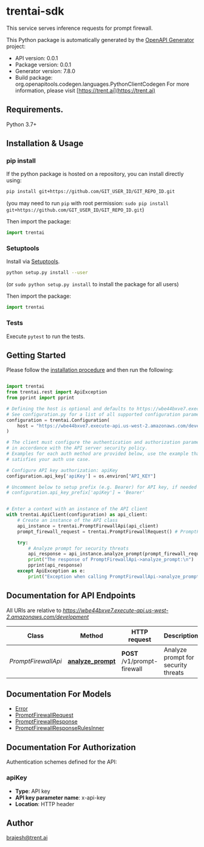# trentai-sdk
This service serves inference requests for prompt firewall.

This Python package is automatically generated by the [OpenAPI Generator](https://openapi-generator.tech) project:

- API version: 0.0.1
- Package version: 0.0.1
- Generator version: 7.8.0
- Build package: org.openapitools.codegen.languages.PythonClientCodegen
For more information, please visit [https://trent.ai](https://trent.ai)

## Requirements.

Python 3.7+

## Installation & Usage
### pip install

If the python package is hosted on a repository, you can install directly using:

```sh
pip install git+https://github.com/GIT_USER_ID/GIT_REPO_ID.git
```
(you may need to run `pip` with root permission: `sudo pip install git+https://github.com/GIT_USER_ID/GIT_REPO_ID.git`)

Then import the package:
```python
import trentai
```

### Setuptools

Install via [Setuptools](http://pypi.python.org/pypi/setuptools).

```sh
python setup.py install --user
```
(or `sudo python setup.py install` to install the package for all users)

Then import the package:
```python
import trentai
```

### Tests

Execute `pytest` to run the tests.

## Getting Started

Please follow the [installation procedure](#installation--usage) and then run the following:

```python

import trentai
from trentai.rest import ApiException
from pprint import pprint

# Defining the host is optional and defaults to https://wbe44bxve7.execute-api.us-west-2.amazonaws.com/development
# See configuration.py for a list of all supported configuration parameters.
configuration = trentai.Configuration(
    host = "https://wbe44bxve7.execute-api.us-west-2.amazonaws.com/development"
)

# The client must configure the authentication and authorization parameters
# in accordance with the API server security policy.
# Examples for each auth method are provided below, use the example that
# satisfies your auth use case.

# Configure API key authorization: apiKey
configuration.api_key['apiKey'] = os.environ["API_KEY"]

# Uncomment below to setup prefix (e.g. Bearer) for API key, if needed
# configuration.api_key_prefix['apiKey'] = 'Bearer'


# Enter a context with an instance of the API client
with trentai.ApiClient(configuration) as api_client:
    # Create an instance of the API class
    api_instance = trentai.PromptFirewallApi(api_client)
    prompt_firewall_request = trentai.PromptFirewallRequest() # PromptFirewallRequest | 

    try:
        # Analyze prompt for security threats
        api_response = api_instance.analyze_prompt(prompt_firewall_request)
        print("The response of PromptFirewallApi->analyze_prompt:\n")
        pprint(api_response)
    except ApiException as e:
        print("Exception when calling PromptFirewallApi->analyze_prompt: %s\n" % e)

```

## Documentation for API Endpoints

All URIs are relative to *https://wbe44bxve7.execute-api.us-west-2.amazonaws.com/development*

Class | Method | HTTP request | Description
------------ | ------------- | ------------- | -------------
*PromptFirewallApi* | [**analyze_prompt**](docs/PromptFirewallApi.md#analyze_prompt) | **POST** /v1/prompt-firewall | Analyze prompt for security threats


## Documentation For Models

 - [Error](docs/Error.md)
 - [PromptFirewallRequest](docs/PromptFirewallRequest.md)
 - [PromptFirewallResponse](docs/PromptFirewallResponse.md)
 - [PromptFirewallResponseRulesInner](docs/PromptFirewallResponseRulesInner.md)


<a id="documentation-for-authorization"></a>
## Documentation For Authorization


Authentication schemes defined for the API:
<a id="apiKey"></a>
### apiKey

- **Type**: API key
- **API key parameter name**: x-api-key
- **Location**: HTTP header


## Author

brajesh@trent.ai


